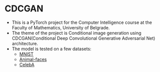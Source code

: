 # CDCGAN

- This is a PyTorch project for the Computer Intelligence course at the Faculty of Mathematics, University of Belgrade.
- The theme of the project is Conditional image generation using CDCGAN(Conditional Deep Convolutional Generative Adversarial Net) architecture.
- The model is tested on a few datasets:
    - [MNIST](https://www.kaggle.com/datasets/animatronbot/mnist-digit-recognizer) 
    - [Animal-faces](https://www.kaggle.com/datasets/dimensi0n/afhq-512)
    - [CelebA](https://www.kaggle.com/datasets/jessicali9530/celeba-dataset)
    

    
